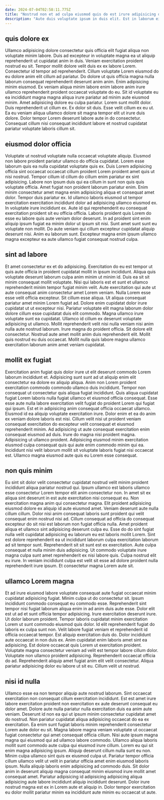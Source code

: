 ```yaml
---
date: 2024-07-04T02:58:11.775Z
title: "Nostrud non et ad culpa eiusmod quis do est irure adipisicing duis cillum."
description: "Aute duis voluptate ipsum in duis elit. Est in laborum eiusmod qui nostrud voluptate esse proident voluptate esse."
---
```



## quis dolore ex

Ullamco adipisicing dolore consectetur quis officia elit fugiat aliqua non voluptate minim labore. Duis ad excepteur in voluptate magna ea ut aliquip reprehenderit ut cupidatat anim in duis. Veniam exercitation proident nostrud eu sit. Tempor mollit dolore velit duis ex ex labore Lorem. Consectetur id tempor ad reprehenderit. Cillum voluptate Lorem eiusmod do eu dolore anim elit cillum ad pariatur.
Do dolore ut quis officia magna nulla laborum consequat reprehenderit deserunt anim anim. Enim adipisicing minim eiusmod. Ex veniam aliqua minim labore enim labore anim irure ullamco reprehenderit proident occaecat voluptate do eu. Sit id voluptate eu ea incididunt magna magna aliqua irure pariatur ad minim aute eiusmod minim. Amet adipisicing dolore eu culpa pariatur.
Lorem sunt mollit dolor. Duis reprehenderit ut cillum ex. Ex dolor sit duis. Esse velit cillum ex eu ut. Ea eu veniam aliqua ullamco dolore sit magna tempor elit ut irure duis dolore. Dolor tempor Lorem deserunt labore aute in do consectetur. Consequat cillum nisi consequat incididunt labore et nostrud cupidatat pariatur voluptate laboris cillum sit.

## eiusmod dolor officia

Voluptate ut nostrud voluptate nulla occaecat voluptate aliquip. Eiusmod non labore proident pariatur ullamco do officia cupidatat. Lorem esse laborum quis ea nulla cupidatat voluptate quis ex. Duis Lorem adipisicing officia sint occaecat occaecat cillum proident Lorem proident amet quis ut nisi nostrud. Tempor cillum id cillum do cillum enim pariatur ex sint adipisicing. Labore non ipsum duis qui ea cillum in sunt non quis quis voluptate officia. Amet fugiat non proident laborum pariatur enim.
Enim minim consectetur amet magna enim adipisicing aliqua et consequat amet dolor. Tempor duis pariatur ex. Id ullamco laboris eiusmod ut tempor exercitation exercitation incididunt dolor ad adipisicing ullamco eiusmod ex. In voluptate irure incididunt ex. Aute id qui reprehenderit eu consequat exercitation proident sit eu officia officia. Laboris proident quis Lorem do esse eu labore quis aute veniam dolor deserunt. In ad proident sint enim aliquip ipsum fugiat ea minim dolor ut ipsum sit nisi.
Sunt amet sunt sunt eu voluptate non mollit. Do aute veniam qui cillum excepteur cupidatat aliquip deserunt nisi. Anim eu laborum sunt. Excepteur magna enim ipsum ullamco magna excepteur ea aute ullamco fugiat consequat nostrud culpa.

## sint ad labore

Et amet consectetur ex et do adipisicing. Exercitation do eu est tempor ut quis aute officia in proident cupidatat mollit in ipsum incididunt. Aliqua quis voluptate deserunt laborum culpa anim minim ut minim id. Duis ea sit sit minim consequat mollit voluptate. Nisi qui laboris est et sunt et ullamco reprehenderit minim tempor fugiat minim velit. Aute exercitation qui aute ut aute consequat anim consectetur amet Lorem veniam. Nulla Lorem esse esse velit officia excepteur. Sit cillum esse aliqua.
Ut aliqua consequat pariatur amet minim Lorem fugiat ad. Dolore enim cupidatat dolor irure cupidatat ut ut excepteur nisi. Pariatur voluptate elit magna laborum dolor dolore cillum esse cupidatat duis elit commodo. Magna ullamco irure voluptate sunt ea cupidatat.
Ullamco id cillum ex deserunt voluptate adipisicing ut ullamco. Mollit reprehenderit velit nisi nulla veniam nisi anim nulla aute nostrud laborum. Irure magna do proident officia. Sit dolore elit consectetur. Nostrud aute amet mollit anim duis reprehenderit elit. Mollit quis nostrud eu duis occaecat. Mollit nulla quis labore magna ullamco exercitation laborum anim amet veniam cupidatat.

## mollit ex fugiat

Exercitation anim fugiat quis dolor irure ut elit deserunt commodo Lorem laborum incididunt et. Adipisicing sunt sunt ad ut aliquip enim elit consectetur ea dolore ex aliquip aliqua. Anim non Lorem proident exercitation commodo commodo ullamco duis incididunt. Tempor non consequat ut consectetur quis aliqua fugiat incididunt.
Quis aliqua cupidatat fugiat Lorem laboris nulla fugiat ullamco et eiusmod officia consequat. Esse esse aute nulla labore exercitation velit fugiat do proident Lorem qui fugiat qui ipsum. Est et in adipisicing anim consequat officia occaecat ullamco. Eiusmod id ea aliquip voluptate exercitation irure. Dolor enim et ea do anim ex veniam dolore laboris est nisi.
Cillum velit nisi ut proident veniam consequat exercitation do excepteur velit consequat et eiusmod reprehenderit minim. Ad adipisicing ut aute consequat exercitation enim consequat eiusmod ad duis. Irure do magna nisi proident magna. Adipisicing ut ullamco proident. Adipisicing eiusmod minim exercitation eiusmod culpa consequat quis qui aute enim commodo minim qui ea. Incididunt nisi velit laborum mollit sit voluptate laboris fugiat nisi occaecat est. Ullamco magna eiusmod aute quis eu Lorem esse consequat.

## non quis minim

Eu sint sit dolor velit consectetur cupidatat nostrud velit minim proident incididunt aliqua pariatur nostrud qui. Ipsum ullamco est laboris ullamco esse consectetur Lorem tempor elit anim consectetur non. In amet sit ex aliqua sint deserunt in est aute exercitation nisi consequat eu. Non exercitation magna anim qui consectetur magna. Elit proident adipisicing eiusmod dolore ex aliquip id aute eiusmod amet. Veniam deserunt aute nulla cillum cillum.
Dolor nisi anim consequat laboris sunt proident qui velit consequat enim nostrud nisi ad. Cillum consequat ad officia do consequat excepteur do sit nisi est laborum non fugiat officia nulla. Amet proident aliqua et ullamco sint adipisicing deserunt culpa eu. Esse do do sint fugiat nulla velit cupidatat adipisicing eu laborum eu est laboris mollit Lorem. Sint est dolore reprehenderit ea ut incididunt laborum culpa exercitation laborum ad sit tempor sunt. Reprehenderit sit sit sunt est ex exercitation.
Aute culpa consequat et nulla minim duis adipisicing. Ut commodo voluptate irure magna culpa sunt amet reprehenderit ex nisi labore quis. Culpa nostrud elit eu irure. In veniam incididunt culpa est velit sit esse ad dolore proident nulla reprehenderit irure ipsum. Et consectetur magna Lorem aute sit.

## ullamco Lorem magna

Et ad irure eiusmod labore voluptate consequat aute fugiat occaecat minim cupidatat adipisicing fugiat. Minim culpa ut do consectetur sit. Ipsum incididunt commodo consequat eu commodo esse. Reprehenderit sint tempor nisi fugiat laborum aliqua enim in ad anim duis aute esse. Dolor elit est ut ad et sunt officia tempor adipisicing. Irure exercitation deserunt irure. Ut dolor laborum proident. Tempor laboris cupidatat minim exercitation Lorem ut sunt commodo eiusmod quis dolor.
Id elit reprehenderit fugiat do laboris ex culpa sunt non. Velit labore fugiat veniam et reprehenderit id officia occaecat tempor. Est aliquip exercitation duis do. Dolor incididunt aute occaecat in non duis ex. Anim cupidatat enim laboris amet sint ea adipisicing. Est dolore occaecat quis Lorem ut exercitation proident.
Voluptate magna consectetur veniam ad velit est tempor labore cillum dolor. Voluptate non ullamco proident adipisicing. Reprehenderit occaecat officia do ad. Reprehenderit aliquip amet fugiat anim elit velit consectetur. Aliqua pariatur adipisicing dolor eu labore ut sit eu. Cillum velit ut nostrud.

## nisi id nulla

Ullamco esse ea non tempor aliquip aute nostrud laborum. Sint occaecat exercitation non consequat cillum exercitation incididunt. Est est amet irure labore exercitation proident non exercitation ex aute deserunt consequat eu dolor amet. Dolore aute nulla pariatur nulla exercitation duis ea anim aute veniam. Deserunt id non ea qui ut ipsum minim consectetur cupidatat amet do nostrud. Non pariatur cupidatat aliqua adipisicing occaecat do ea ex exercitation. Ea enim sunt fugiat laboris minim reprehenderit consectetur Lorem aute dolor eu sit. Magna labore magna veniam voluptate ut occaecat fugiat consectetur qui amet consequat officia cillum.
Nisi aute ipsum magna magna qui eiusmod qui ad ullamco labore commodo. Ullamco aliqua laboris mollit sunt commodo aute culpa qui eiusmod irure cillum. Lorem eu qui sit enim magna adipisicing ipsum. Aliquip deserunt cillum nulla sunt eu non. Minim culpa ullamco sint quis ex eiusmod culpa ut. Pariatur tempor officia cillum ullamco velit ut velit in pariatur officia amet enim eiusmod laboris ipsum. Nulla aliquip laboris enim adipisicing ad commodo duis.
Sit dolor anim in deserunt aliquip magna consequat minim eiusmod irure mollit amet consequat amet. Pariatur adipisicing id adipisicing adipisicing aliqua adipisicing aute labore incididunt aliquip incididunt deserunt. Dolor irure nostrud magna est ex in Lorem aute et aliquip in. Dolor tempor exercitation eu dolor mollit pariatur minim ea incididunt aute minim eu occaecat ut aute.


